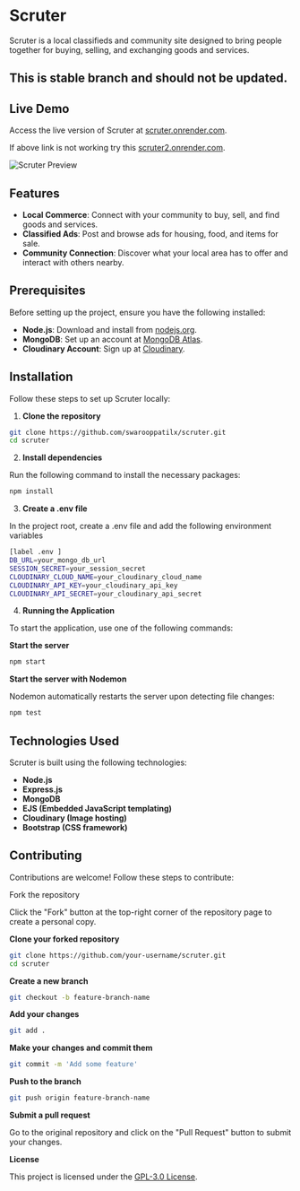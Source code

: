 # Scruter

Scruter is a local classifieds and community site designed to bring people together for buying, selling, and exchanging goods and services.

## This is stable branch and should not be updated.


## Live Demo

Access the live version of Scruter at [scruter.onrender.com](https://scruter.onrender.com).

If above link is not working try this
 [scruter2.onrender.com](https://scruter2.onrender.com).

![Scruter Preview](/public/screenshot.png)

## Features

- **Local Commerce**: Connect with your community to buy, sell, and find goods and services.
- **Classified Ads**: Post and browse ads for housing, food, and items for sale.
- **Community Connection**: Discover what your local area has to offer and interact with others nearby.

## Prerequisites

Before setting up the project, ensure you have the following installed:

- **Node.js**: Download and install from [nodejs.org](https://nodejs.org/).
- **MongoDB**: Set up an account at [MongoDB Atlas](https://www.mongodb.com/cloud/atlas).
- **Cloudinary Account**: Sign up at [Cloudinary](https://cloudinary.com/).

## Installation

Follow these steps to set up Scruter locally:
1. **Clone the repository**

```bash
git clone https://github.com/swarooppatilx/scruter.git
cd scruter
```
2. **Install dependencies**

Run the following command to install the necessary packages:
```bash
npm install
```
3. **Create a .env file**

In the project root, create a .env file and add the following environment variables

```bash
[label .env ]
DB_URL=your_mongo_db_url
SESSION_SECRET=your_session_secret
CLOUDINARY_CLOUD_NAME=your_cloudinary_cloud_name
CLOUDINARY_API_KEY=your_cloudinary_api_key
CLOUDINARY_API_SECRET=your_cloudinary_api_secret
```

4. **Running the Application**

To start the application, use one of the following commands:

**Start the server**
```bash
npm start
```

**Start the server with Nodemon**

Nodemon automatically restarts the server upon detecting file changes:

```bash
npm test
```

## Technologies Used

Scruter is built using the following technologies:

- **Node.js**
- **Express.js**
- **MongoDB**
- **EJS (Embedded JavaScript templating)**
- **Cloudinary (Image hosting)**
- **Bootstrap (CSS framework)**
    
## Contributing

Contributions are welcome! Follow these steps to contribute:

Fork the repository

Click the "Fork" button at the top-right corner of the repository page to create a personal copy.
    
**Clone your forked repository**

```bash
git clone https://github.com/your-username/scruter.git
cd scruter
```

**Create a new branch**
```bash
git checkout -b feature-branch-name
```

**Add your changes**
```bash
git add .
```

**Make your changes and commit them**
```bash
git commit -m 'Add some feature'
```

**Push to the branch**
```bash
git push origin feature-branch-name
```

**Submit a pull request**

Go to the original repository and click on the "Pull Request" button to submit your changes.

**License**

This project is licensed under the [GPL-3.0 License](/LICENSE).

